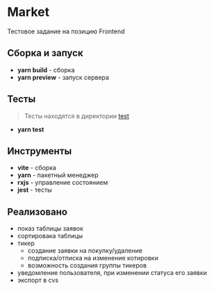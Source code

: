 # Market

Тестовое задание на позицию Frontend

## Сборка и запуск

* **yarn build** - сборка
* **yarn preview** - запуск сервера

## Тесты

> Тесты находятся в директории [test](test)

* **yarn test**

## Инструменты

* **vite** - сборка
* **yarn** - пакетный менеджер
* **rxjs** - управление состоянием
* **jest** - тесты

## Реализовано

* показ таблицы заявок
* сортировака таблицы
* тикер
  * создание заявки на покупку/удаление
  * подписка/отписка на изменение котировки
  * возможность создания группы тикеров
* уведомление пользователя, при изменении статуса его заявки
* экспорт в cvs
